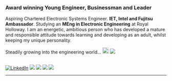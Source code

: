 ### Award winning Young Engineer, Businessman and Leader 
Aspiring Chartered Electronic Systems Engineer. **IET, Intel and Fujitsu Ambassador**. Studying an **MEng in Electronic Engineering** at Royal Holloway. 
I am an energetic, ambitious person who has developed a mature and responsible attitude towards learning and developing as an adult, whilst keeping my unique personality.

Steadily growing into the engineering world... <img src="https://toppng.com/icon-is-two-gears-working-together-rd-ico-PNG-free-PNG-Images_444288" alt="" height="20">
![](https://github.com/AMACarter/github-stats/blob/master/generated/overview.svg)
&nbsp;  
&nbsp;

 
<p>
  <a href="https://www.linkedin.com/in/amacarter/"><img src="https://img.shields.io/badge/LinkedIn--_.svg?style=social&logo=linkedin" alt="LinkedIn"></a>
  <a href="#"><img src="https://img.shields.io/badge/Python-Dev-_.svg?logo=python"></a>
  <a href="#"><img src="https://img.shields.io/badge/C++-Dev-_.svg?logo=c"></a>
  <a href="#"><img src="https://img.shields.io/badge/C Sharp-Dev-_.svg?logo=c"></a>
  <a href="#"><img src="https://img.shields.io/badge/HTML-WebDev-_.svg?logo=HTML"></a>
</p>

<hr>
